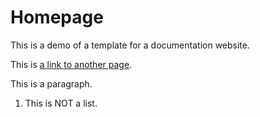 # Homepage

This is a demo of a template for a documentation website.

This is [a link to another page](page2.md).

This is a paragraph.
1. This is NOT a list.
